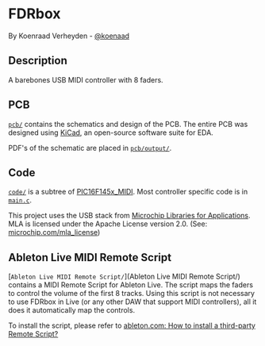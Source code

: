 FDRbox
===
By Koenraad Verheyden - [@koenaad](https://twitter.com/koenaad)

Description
---
A barebones USB MIDI controller with 8 faders.

PCB
---
[```pcb/```](pcb/) contains the schematics and design of the PCB. The entire PCB was designed using [KiCad](http://kicad-pcb.org/), an open-source software suite for EDA.

PDF's of the schematic are placed in [```pcb/output/```](pcb/output/).

Code
---
[```code/```](code/) is a subtree of [PIC16F145x_MIDI](https://github.com/koenaad/PIC16F145x_MIDI). Most controller specific code is in [```main.c```](code/main.c).

This project uses the USB stack from [Microchip Libraries for Applications](http://microchip.com/mla).  
MLA is licensed under the Apache License version 2.0. (See: [microchip.com/mla_license](http://microchip.com/mla_license))


Ableton Live MIDI Remote Script
---
[```Ableton Live MIDI Remote Script/```](Ableton Live MIDI Remote Script/) contains a MIDI Remote Script for Ableton Live. The script maps the faders to control the volume of the first 8 tracks. Using this script is not necessary to use FDRbox in Live (or any other DAW that support MIDI controllers), all it does it automatically map the controls.

To install the script, please refer to [ableton.com: How to install a third-party Remote Script?
](https://www.ableton.com/en/help/article/install-third-party-remote-script/)
